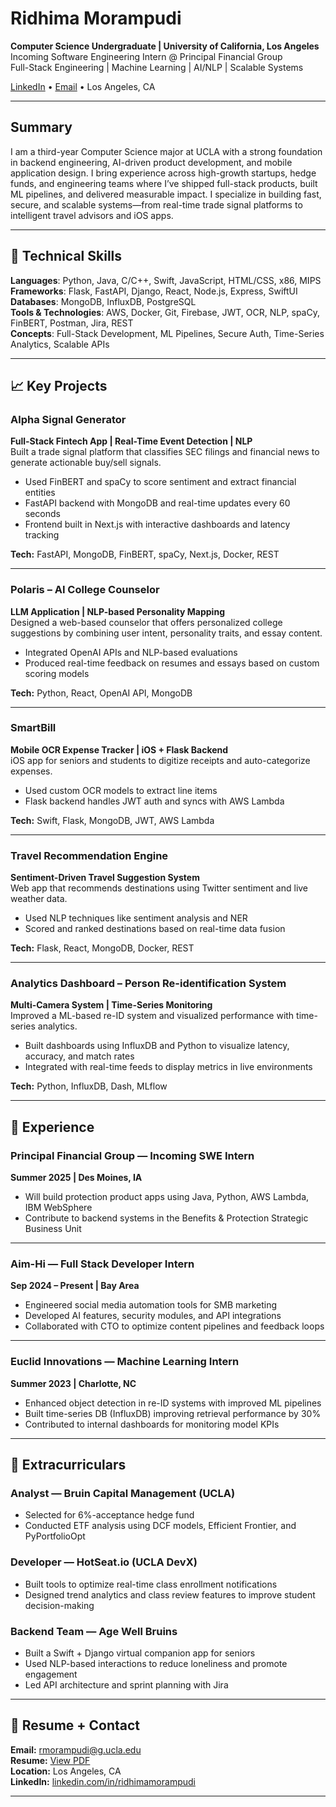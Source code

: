 # Ridhima Morampudi

**Computer Science Undergraduate | University of California, Los Angeles**  
Incoming Software Engineering Intern @ Principal Financial Group  
Full-Stack Engineering | Machine Learning | AI/NLP | Scalable Systems

[LinkedIn](https://www.linkedin.com/in/ridhimamorampudi/) • [Email](mailto:rmorampudi@g.ucla.edu) • Los Angeles, CA

---

## Summary

I am a third-year Computer Science major at UCLA with a strong foundation in backend engineering, AI-driven product development, and mobile application design. I bring experience across high-growth startups, hedge funds, and engineering teams where I’ve shipped full-stack products, built ML pipelines, and delivered measurable impact. I specialize in building fast, secure, and scalable systems—from real-time trade signal platforms to intelligent travel advisors and iOS apps.

---

## 🔧 Technical Skills

**Languages**: Python, Java, C/C++, Swift, JavaScript, HTML/CSS, x86, MIPS  
**Frameworks**: Flask, FastAPI, Django, React, Node.js, Express, SwiftUI  
**Databases**: MongoDB, InfluxDB, PostgreSQL  
**Tools & Technologies**: AWS, Docker, Git, Firebase, JWT, OCR, NLP, spaCy, FinBERT, Postman, Jira, REST  
**Concepts**: Full-Stack Development, ML Pipelines, Secure Auth, Time-Series Analytics, Scalable APIs

---

## 📈 Key Projects

### Alpha Signal Generator  
**Full-Stack Fintech App | Real-Time Event Detection | NLP**  
Built a trade signal platform that classifies SEC filings and financial news to generate actionable buy/sell signals.  
- Used FinBERT and spaCy to score sentiment and extract financial entities  
- FastAPI backend with MongoDB and real-time updates every 60 seconds  
- Frontend built in Next.js with interactive dashboards and latency tracking  

**Tech:** FastAPI, MongoDB, FinBERT, spaCy, Next.js, Docker, REST

---

### Polaris – AI College Counselor  
**LLM Application | NLP-based Personality Mapping**  
Designed a web-based counselor that offers personalized college suggestions by combining user intent, personality traits, and essay content.  
- Integrated OpenAI APIs and NLP-based evaluations  
- Produced real-time feedback on resumes and essays based on custom scoring models

**Tech:** Python, React, OpenAI API, MongoDB

---

### SmartBill  
**Mobile OCR Expense Tracker | iOS + Flask Backend**  
iOS app for seniors and students to digitize receipts and auto-categorize expenses.  
- Used custom OCR models to extract line items  
- Flask backend handles JWT auth and syncs with AWS Lambda  

**Tech:** Swift, Flask, MongoDB, JWT, AWS Lambda

---

### Travel Recommendation Engine  
**Sentiment-Driven Travel Suggestion System**  
Web app that recommends destinations using Twitter sentiment and live weather data.  
- Used NLP techniques like sentiment analysis and NER  
- Scored and ranked destinations based on real-time data fusion  

**Tech:** Flask, React, MongoDB, Docker, REST

---

### Analytics Dashboard – Person Re-identification System  
**Multi-Camera System | Time-Series Monitoring**  
Improved a ML-based re-ID system and visualized performance with time-series analytics.  
- Built dashboards using InfluxDB and Python to visualize latency, accuracy, and match rates  
- Integrated with real-time feeds to display metrics in live environments  

**Tech:** Python, InfluxDB, Dash, MLflow

---

## 💼 Experience

### Principal Financial Group — Incoming SWE Intern  
**Summer 2025 | Des Moines, IA**  
- Will build protection product apps using Java, Python, AWS Lambda, IBM WebSphere  
- Contribute to backend systems in the Benefits & Protection Strategic Business Unit

---

### Aim-Hi — Full Stack Developer Intern  
**Sep 2024 – Present | Bay Area**  
- Engineered social media automation tools for SMB marketing  
- Developed AI features, security modules, and API integrations  
- Collaborated with CTO to optimize content pipelines and feedback loops

---

### Euclid Innovations — Machine Learning Intern  
**Summer 2023 | Charlotte, NC**  
- Enhanced object detection in re-ID systems with improved ML pipelines  
- Built time-series DB (InfluxDB) improving retrieval performance by 30%  
- Contributed to internal dashboards for monitoring model KPIs

---

## 🧠 Extracurriculars

### Analyst — Bruin Capital Management (UCLA)  
- Selected for 6%-acceptance hedge fund  
- Conducted ETF analysis using DCF models, Efficient Frontier, and PyPortfolioOpt

### Developer — HotSeat.io (UCLA DevX)  
- Built tools to optimize real-time class enrollment notifications  
- Designed trend analytics and class review features to improve student decision-making

### Backend Team — Age Well Bruins  
- Built a Swift + Django virtual companion app for seniors  
- Used NLP-based interactions to reduce loneliness and promote engagement  
- Led API architecture and sprint planning with Jira

---

## 📄 Resume + Contact

**Email:** rmorampudi@g.ucla.edu  
**Resume:** [View PDF](./Ridhima%20Morampudi%20Resume%20.pdf)  
**Location:** Los Angeles, CA  
**LinkedIn:** [linkedin.com/in/ridhimamorampudi](https://www.linkedin.com/in/ridhimamorampudi/)

---

